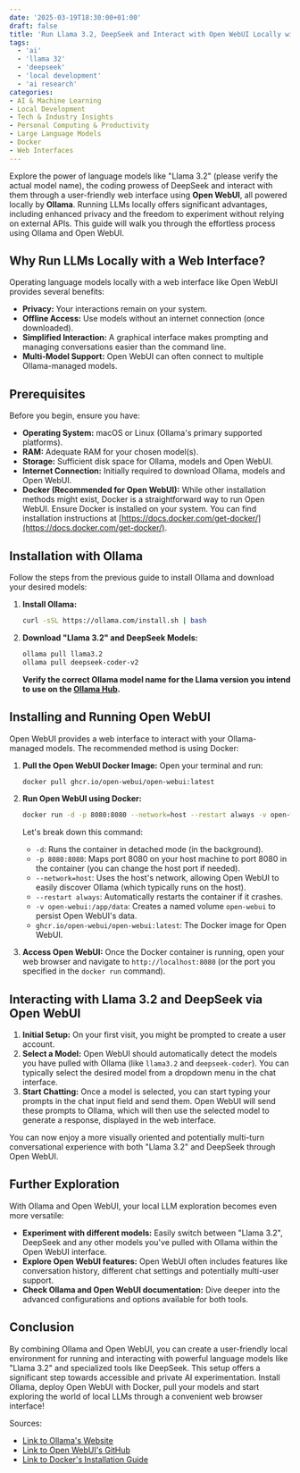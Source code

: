 ```yaml
---
date: '2025-03-19T18:30:00+01:00'
draft: false
title: 'Run Llama 3.2, DeepSeek and Interact with Open WebUI Locally with Ollama'
tags: 
  - 'ai'
  - 'llama 32'
  - 'deepseek'
  - 'local development'
  - 'ai research'
categories:
- AI & Machine Learning
- Local Development
- Tech & Industry Insights
- Personal Computing & Productivity
- Large Language Models
- Docker
- Web Interfaces
---
```


Explore the power of language models like "Llama 3.2" (please verify the actual model name), the coding prowess of DeepSeek and interact with them through a user-friendly web interface using **Open WebUI**, all powered locally by **Ollama**. Running LLMs locally offers significant advantages, including enhanced privacy and the freedom to experiment without relying on external APIs. This guide will walk you through the effortless process using Ollama and Open WebUI.

## Why Run LLMs Locally with a Web Interface?

Operating language models locally with a web interface like Open WebUI provides several benefits:

* **Privacy:** Your interactions remain on your system.
* **Offline Access:** Use models without an internet connection (once downloaded).
* **Simplified Interaction:** A graphical interface makes prompting and managing conversations easier than the command line.
* **Multi-Model Support:** Open WebUI can often connect to multiple Ollama-managed models.

## Prerequisites

Before you begin, ensure you have:

* **Operating System:** macOS or Linux (Ollama's primary supported platforms).
* **RAM:** Adequate RAM for your chosen model(s).
* **Storage:** Sufficient disk space for Ollama, models and Open WebUI.
* **Internet Connection:** Initially required to download Ollama, models and Open WebUI.
* **Docker (Recommended for Open WebUI):** While other installation methods might exist, Docker is a straightforward way to run Open WebUI. Ensure Docker is installed on your system. You can find installation instructions at [https://docs.docker.com/get-docker/](https://docs.docker.com/get-docker/).

## Installation with Ollama

Follow the steps from the previous guide to install Ollama and download your desired models:

1.  **Install Ollama:**
    ```bash
    curl -sSL https://ollama.com/install.sh | bash
    ```

2.  **Download "Llama 3.2" and DeepSeek Models:**
    ```bash
    ollama pull llama3.2
    ollama pull deepseek-coder-v2
    ```

    **Verify the correct Ollama model name for the Llama version you intend to use on the [Ollama Hub](https://ollama.com/library).**

## Installing and Running Open WebUI

Open WebUI provides a web interface to interact with your Ollama-managed models. The recommended method is using Docker:

1.  **Pull the Open WebUI Docker Image:** Open your terminal and run:

    ```bash
    docker pull ghcr.io/open-webui/open-webui:latest
    ```

2.  **Run Open WebUI using Docker:**

    ```bash
    docker run -d -p 8080:8080 --network=host --restart always -v open-webui:/app/data ghcr.io/open-webui/open-webui:latest
    ```


    Let's break down this command:
    * `-d`: Runs the container in detached mode (in the background).
    * `-p 8080:8080`: Maps port 8080 on your host machine to port 8080 in the container (you can change the host port if needed).
    * `--network=host`: Uses the host's network, allowing Open WebUI to easily discover Ollama (which typically runs on the host).
    * `--restart always`: Automatically restarts the container if it crashes.
    * `-v open-webui:/app/data`: Creates a named volume `open-webui` to persist Open WebUI's data.
    * `ghcr.io/open-webui/open-webui:latest`: The Docker image for Open WebUI.

3.  **Access Open WebUI:** Once the Docker container is running, open your web browser and navigate to `http://localhost:8080` (or the port you specified in the `docker run` command).

## Interacting with Llama 3.2 and DeepSeek via Open WebUI

1.  **Initial Setup:** On your first visit, you might be prompted to create a user account.
2.  **Select a Model:** Open WebUI should automatically detect the models you have pulled with Ollama (like `llama3.2` and `deepseek-coder`). You can typically select the desired model from a dropdown menu in the chat interface.
3.  **Start Chatting:** Once a model is selected, you can start typing your prompts in the chat input field and send them. Open WebUI will send these prompts to Ollama, which will then use the selected model to generate a response, displayed in the web interface.

You can now enjoy a more visually oriented and potentially multi-turn conversational experience with both "Llama 3.2" and DeepSeek through Open WebUI.

## Further Exploration

With Ollama and Open WebUI, your local LLM exploration becomes even more versatile:

* **Experiment with different models:** Easily switch between "Llama 3.2", DeepSeek and any other models you've pulled with Ollama within the Open WebUI interface.
* **Explore Open WebUI features:** Open WebUI often includes features like conversation history, different chat settings and potentially multi-user support.
* **Check Ollama and Open WebUI documentation:** Dive deeper into the advanced configurations and options available for both tools.

## Conclusion

By combining Ollama and Open WebUI, you can create a user-friendly local environment for running and interacting with powerful language models like "Llama 3.2" and specialized tools like DeepSeek. This setup offers a significant step towards accessible and private AI experimentation. Install Ollama, deploy Open WebUI with Docker, pull your models and start exploring the world of local LLMs through a convenient web browser interface!

Sources:
 * [Link to Ollama's Website](https://ollama.com/)
 * [Link to Open WebUI's GitHub](https://github.com/open-webui/open-webui)
 * [Link to Docker's Installation Guide](https://docs.docker.com/get-docker/)